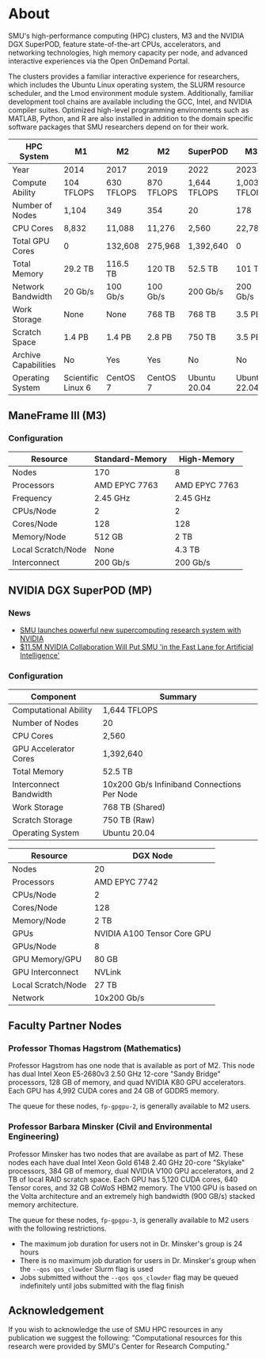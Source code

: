 # About

SMU's high-performance computing (HPC) clusters, M3 and the NVIDIA DGX
SuperPOD, feature state-of-the-art CPUs, accelerators, and networking
technologies, high memory capacity per node, and advanced interactive
experiences via the Open OnDemand Portal.

The clusters provides a familiar interactive experience for researchers,
which includes the Ubuntu Linux operating system, the SLURM resource
scheduler, and the Lmod environment module system. Additionally,
familiar development tool chains are available including the GCC, Intel,
and NVIDIA compiler suites. Optimized high-level programming environments
such as MATLAB, Python, and R are also installed in addition to the
domain specific software packages that SMU researchers depend on for
their work.

| HPC System           | M1                 | M2         | M2         | SuperPOD     | M3           |
|----------------------|--------------------|------------|------------|--------------| -------------|
| Year                 | 2014               | 2017       | 2019       | 2022         | 2023         |
| Compute Ability      | 104 TFLOPS         | 630 TFLOPS | 870 TFLOPS | 1,644 TFLOPS | 1,003 TFLOPS |
| Number of Nodes      | 1,104              | 349        | 354        | 20           | 178          |
| CPU Cores            | 8,832              | 11,088     | 11,276     | 2,560        | 22,784       |
| Total GPU Cores      | 0                  | 132,608    | 275,968    | 1,392,640    | 0            |
| Total Memory         | 29.2 TB            | 116.5 TB   | 120 TB     | 52.5 TB      | 101 TB       |
| Network Bandwidth    | 20 Gb/s            | 100 Gb/s   | 100 Gb/s   | 200 Gb/s     | 200 Gb/s     |
| Work Storage         | None               | None       | 768 TB     | 768 TB       | 3.5 PB       |
| Scratch Space        | 1.4 PB             | 1.4 PB     | 2.8 PB     | 750 TB       | 3.5 PB       |
| Archive Capabilities | No                 | Yes        | Yes        | No           | No           |
| Operating System     | Scientific Linux 6 | CentOS 7   | CentOS 7   | Ubuntu 20.04 | Ubuntu 22.04 |

## ManeFrame III (M3)

### Configuration

| Resource           | Standard-Memory | High-Memory   |
|--------------------|-----------------|---------------|
| Nodes              | 170             | 8             |
| Processors         | AMD EPYC 7763   | AMD EPYC 7763 |
| Frequency          | 2.45 GHz        | 2.45 GHz      |
| CPUs/Node          | 2               | 2             |
| Cores/Node         | 128             | 128           |
| Memory/Node        | 512 GB          | 2 TB          |
| Local Scratch/Node | None            | 4.3 TB        |
| Interconnect       | 200 Gb/s        | 200 Gb/s      |

## NVIDIA DGX SuperPOD (MP)

### News

* [SMU launches powerful new supercomputing research system with NVIDIA](https://www.smu.edu/News/2021/Featured-News/smu-launches-powerful-new-supercomputing-research-system-with-nvidia)
* [$11.5M NVIDIA Collaboration Will Put SMU 'in the Fast Lane for Artificial Intelligence'](https://dallasinnovates.com/11-5m-nvidia-collaboration-will-put-smu-in-the-fast-lane-for-artificial-intelligence/)

### Configuration

| Component              | Summary                                     |
|------------------------|---------------------------------------------|
| Computational Ability  | 1,644 TFLOPS                                |
| Number of Nodes        | 20                                          |
| CPU Cores              | 2,560                                       |
| GPU Accelerator Cores  | 1,392,640                                   |
| Total Memory           | 52.5 TB                                     |
| Interconnect Bandwidth | 10x200 Gb/s Infiniband Connections Per Node |
| Work Storage           | 768 TB (Shared)                             |
| Scratch Storage        | 750 TB (Raw)                                |
| Operating System       | Ubuntu 20.04                                |

| Resource           | DGX Node                    |
|--------------------|-----------------------------|
| Nodes              | 20                          |
| Processors         | AMD EPYC 7742               |
| CPUs/Node          | 2                           |
| Cores/Node         | 128                         |
| Memory/Node        | 2 TB                        |
| GPUs               | NVIDIA A100 Tensor Core GPU |
| GPUs/Node          | 8                           |
| GPU Memory/GPU     | 80 GB                       |
| GPU Interconnect   | NVLink                      |
| Local Scratch/Node | 27 TB                       |
| Network            | 10x200 Gb/s                 |

## Faculty Partner Nodes

### Professor Thomas Hagstrom (Mathematics)

Professor Hagstrom has one node that is available as port of M2. This
node has dual Intel Xeon E5-2680v3 2.50 GHz 12-core \"Sandy Bridge\"
processors, 128 GB of memory, and quad NVIDIA K80 GPU accelerators. Each
GPU has 4,992 CUDA cores and 24 GB of GDDR5 memory.

The queue for these nodes, `fp-gpgpu-2`, is generally available to M2
users.

### Professor Barbara Minsker (Civil and Environmental Engineering)

Professor Minsker has two nodes that are availabe as part of M2. These
nodes each have dual Intel Xeon Gold 6148 2.40 GHz 20-core \"Skylake\"
processors, 384 GB of memory, dual NVIDIA V100 GPU accelerators, and 2
TB of local RAID scratch space. Each GPU has 5,120 CUDA cores, 640
Tensor cores, and 32 GB CoWoS HBM2 memory. The V100 GPU is based on the
Volta architecture and an extremely high bandwidth (900 GB/s) stacked
memory architecture.

The queue for these nodes, `fp-gpgpu-3`, is generally available to M2
users with the following restrictions.

-   The maximum job duration for users not in Dr. Minsker\'s group is 24
    hours
-   There is no maximum job duration for users in Dr. Minsker\'s group
    when the `--qos qos_clowder` Slurm flag is used
-   Jobs submitted without the `--qos qos_clowder` flag may be queued
    indefinitely until jobs submitted with the flag finish

## Acknowledgement

If you wish to acknowledge the use of SMU HPC resources in any publication we
suggest the following: \"Computational resources for this research were
provided by SMU\'s Center for Research Computing.\"

